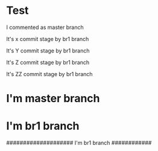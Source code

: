 # Test

I commented as master branch

It's x commit stage by br1 branch

It's Y commit stage by br1 branch

It's Z commit stage by br1 branch

It's ZZ commit stage by br1 branch

# I'm master branch

# I'm br1 branch

#################### I'm br1 branch ############
